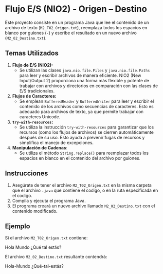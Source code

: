 # Flujo E/S (NIO2) - Origen – Destino

Este proyecto consiste en un programa Java que lee el contenido de un archivo de texto (`M2_T02_Origen.txt`), reemplaza todos los espacios en blanco por guiones (`-`) y escribe el resultado en un nuevo archivo (`M2_02_Destino.txt`).

## Temas Utilizados

1.  **Flujo de E/S (NIO2):**
    * Se utilizan las clases `java.nio.file.Files` y `java.nio.file.Paths` para leer y escribir archivos de manera eficiente. NIO2 (New Input/Output 2) proporciona una forma más flexible y potente de trabajar con archivos y directorios en comparación con las clases de E/S tradicionales.
2.  **Flujos de Caracteres:**
    * Se emplean `BufferedReader` y `BufferedWriter` para leer y escribir el contenido de los archivos como secuencias de caracteres. Esto es adecuado para archivos de texto, ya que permite trabajar con caracteres Unicode.
3.  **`try-with-resources`:**
    * Se utiliza la instrucción `try-with-resources` para garantizar que los recursos (como los flujos de archivos) se cierren automáticamente después de su uso. Esto ayuda a prevenir fugas de recursos y simplifica el manejo de excepciones.
4.  **Manipulación de Cadenas:**
    * Se utiliza el método `String.replace()` para reemplazar todos los espacios en blanco en el contenido del archivo por guiones.

## Instrucciones

1.  Asegúrate de tener el archivo `M2_T02_Origen.txt` en la misma carpeta que el archivo `.java` que contiene el codigo, o en la ruta especificada en el codigo.
2.  Compila y ejecuta el programa Java.
3.  El programa creará un nuevo archivo llamado `M2_02_Destino.txt` con el contenido modificado.

## Ejemplo

Si el archivo `M2_T02_Origen.txt` contiene:

Hola Mundo
¿Qué tal estás?


El archivo `M2_02_Destino.txt` resultante contendrá:

Hola-Mundo
¿Qué-tal-estás?
